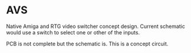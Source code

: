 # AVS
Native Amiga and RTG video switcher concept design. Current schematic would use a switch to select one or other of the inputs.

PCB is not complete but the schematic is. This is a concept circuit.
